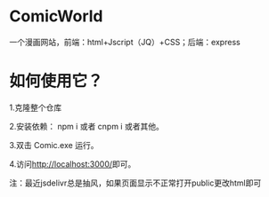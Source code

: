 # ComicWorld
一个漫画网站，前端：html+Jscript（JQ）+CSS；后端：express

# 如何使用它？
1.克隆整个仓库

2.安装依赖： npm i 或者 cnpm i 或者其他。

3.双击 Comic.exe 运行。

4.访问[http://localhost:3000/](http://localhost:3000/)即可。

注：最近jsdelivr总是抽风，如果页面显示不正常打开public更改html即可
